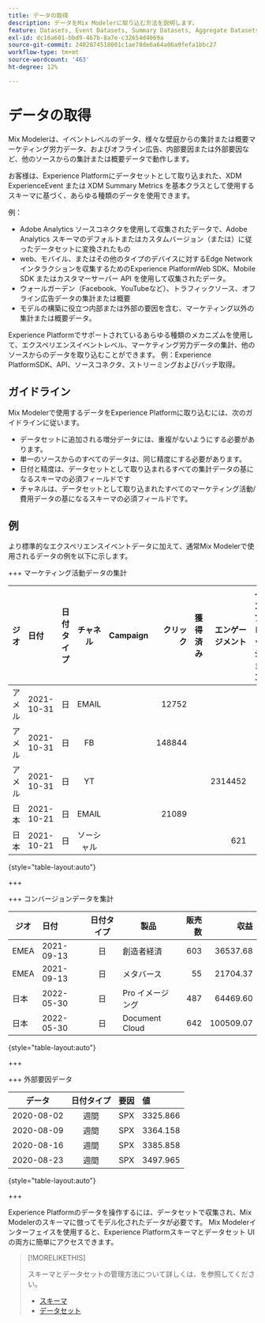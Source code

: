 ```yaml
---
title: データの取得
description: データをMix Modelerに取り込む方法を説明します。
feature: Datasets, Event Datasets, Summary Datasets, Aggregate Datasets
exl-id: dc16a601-bbd9-467b-8a7e-c32654d4069a
source-git-commit: 2402874518001c1ae78de6a64a06a9fefa1bbc27
workflow-type: tm+mt
source-wordcount: '463'
ht-degree: 12%

---
```


# データの取得

Mix Modelerは、イベントレベルのデータ、様々な壁庭からの集計または概要マーケティング労力データ、およびオフライン広告、内部要因または外部要因など、他のソースからの集計または概要データで動作します。

お客様は、Experience Platformにデータセットとして取り込まれた、XDM ExperienceEvent または XDM Summary Metrics を基本クラスとして使用するスキーマに基づく、あらゆる種類のデータを使用できます。

例：

* Adobe Analytics ソースコネクタを使用して収集されたデータで、Adobe Analytics スキーマのデフォルトまたはカスタムバージョン（または）に従ったデータセットに変換されたもの
* web、モバイル、またはその他のタイプのデバイスに対するEdge Networkインタラクションを収集するためのExperience PlatformWeb SDK、Mobile SDK またはカスタマーサーバー API を使用して収集されたデータ。
* ウォールガーデン（Facebook、YouTubeなど）、トラフィックソース、オフライン広告データの集計または概要
* モデルの構築に役立つ内部または外部の要因を含む、マーケティング以外の集計または概要データ。

Experience Platformでサポートされているあらゆる種類のメカニズムを使用して、エクスペリエンスイベントレベル、マーケティング労力データの集計、他のソースからのデータを取り込むことができます。 例：Experience PlatformSDK、API、ソースコネクタ、ストリーミングおよびバッチ取得。


## ガイドライン

Mix Modelerで使用するデータをExperience Platformに取り込むには、次のガイドラインに従います。

* データセットに追加される増分データには、重複がないようにする必要があります。
* 単一のソースからのすべてのデータは、同じ精度にする必要があります。
* 日付と精度は、データセットとして取り込まれるすべての集計データの基になるスキーマの必須フィールドです
* チャネルは、データセットとして取り込まれたすべてのマーケティング活動/費用データの基になるスキーマの必須フィールドです。


## 例

より標準的なエクスペリエンスイベントデータに加えて、通常Mix Modelerで使用されるデータの例を以下に示します。

+++ マーケティング活動データの集計

| ジオ | 日付 | 日付タイプ | チャネル | Campaign | クリック | 獲得済み | エンゲージメント | インプレッション | Open | 所有 | 送信済み | 費用 |
|---|:--|---|:---:|---|--:|---|--:|---|---|---|--:|--:|
| アメル | 2021-10-31 | 日 | EMAIL | | 12752 | | | | | | 1132945 | |
| アメル | 2021-10-31 | 日 | FB | | 148844 | | | | | | | 42111 |
| アメル | 2021-10-31 | 日 | YT | | | | 2314452 | | | | | 10540 |
| 日本 | 2021-10-21 | 日 | EMAIL | | 21089 | | | | | | 3283626 | |
| 日本 | 2021-10-21 | 日 | ソーシャル | | | | 621 | | | | | 74512 |

{style="table-layout:auto"}

+++

+++ コンバージョンデータを集計

| ジオ | 日付 | 日付タイプ | 製品 | 販売数 | 収益 |
|---|:---|:---:|---|--:|--:|
| EMEA | 2021-09-13 | 日 | 創造者経済 | 603 | 36537.68 |
| EMEA | 2021-09-13 | 日 | メタバース | 55 | 21704.37 |
| 日本 | 2022-05-30 | 日 | Pro イメージング | 487 | 64469.60 |
| 日本 | 2022-05-30 | 日 | Document Cloud | 642 | 100509.07 |

{style="table-layout:auto"}

+++

+++ 外部要因データ

| データ | 日付タイプ | 要因 | 値 |
|---|:---:|:---:|:---|
| 2020-08-02 | 週間 | SPX | 3325.866 |
| 2020-08-09 | 週間 | SPX | 3364.158 |
| 2020-08-16 | 週間 | SPX | 3385.858 |
| 2020-08-23 | 週間 | SPX | 3497.965 |

{style="table-layout:auto"}

+++

Experience Platformのデータを操作するには、データセットで収集され、Mix Modelerのスキーマに倣ってモデル化されたデータが必要です。 Mix Modelerインターフェイスを使用すると、Experience Platformスキーマとデータセット UI の両方に簡単にアクセスできます。


>[!MORELIKETHIS]
>
>スキーマとデータセットの管理方法について詳しくは、を参照してください。
>
>* [スキーマ](schemas.md)
>* [データセット](datasets.md)
